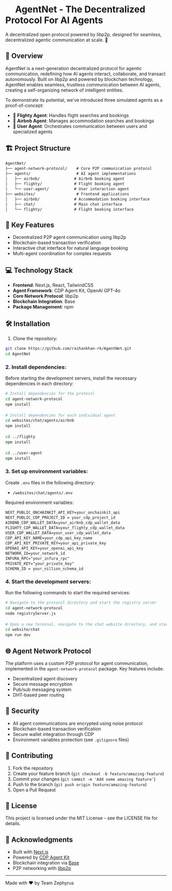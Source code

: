 # <img src="star.png" alt="AgentNet Logo" width="24"/> AgentNet - The Decentralized Protocol For AI Agents 

A decentralized open protocol powered by libp2p, designed for seamless, decentralized agentic communication at scale. 🚀

## 🌟 Overview

AgentNet is a next-generation decentralized protocol for agentic communication, redefining how AI agents interact, collaborate, and transact autonomously. Built on libp2p and powered by blockchain technology, AgentNet enables seamless, trustless communication between AI agents, creating a self-organizing network of intelligent entities.

To demonstrate its potential, we’ve introduced three simulated agents as a proof-of-concept:

- 🛫 **Flighty Agent**: Handles flight searches and bookings
- 🏨 **Airbnb Agent**: Manages accommodation searches and bookings
- 👤 **User Agent**: Orchestrates communication between users and specialized agents

## 🏗️ Project Structure

```
AgentNet/
├── agent-network-protocol/    # Core P2P communication protocol
├── agents/                    # AI agent implementations
│   ├── airbnb/               # Airbnb booking agent
│   ├── flighty/              # Flight booking agent
│   └── user-agent/           # User interaction agent
├── websites/                  # Frontend applications
│   ├── airbnb/               # Accommodation booking interface
│   ├── chat/                 # Main chat interface
│   └── flighty/              # Flight booking interface
```

## 🚀 Key Features

- Decentralized P2P agent communication using libp2p
- Blockchain-based transaction verification
- Interactive chat interface for natural language booking
- Multi-agent coordination for complex requests

## 💻 Technology Stack

- **Frontend**: Next.js, React, TailwindCSS
- **Agent Framework**: CDP Agent Kit, OpenAI GPT-4o
- **Core Network Protocol**: libp2p
- **Blockchain Integration**: Base
- **Package Management**: npm

## 🛠️ Installation

1. Clone the repository:
```bash
git clone https://github.com/raihankhan-rk/AgentNet.git
cd AgentNet
```

### 2. Install dependencies:

Before starting the development servers, install the necessary dependencies in each directory:

```bash
# Install dependencies for the protocol
cd agent-network-protocol
npm install

# Install dependencies for each individual agent
cd websites/chat/agents/airbnb
npm install

cd ../flighty
npm install

cd ../user-agent
npm install
```

### 3. Set up environment variables:
Create `.env` files in the following directory:
- `/websites/chat/agents/.env`

Required environment variables:
```env
NEXT_PUBLIC_ONCHAINKIT_API_KEY=your_onchainkit_api
NEXT_PUBLIC_CDP_PROJECT_ID = your_cdp_project_id
AIRBNB_CDP_WALLET_DATA=your_airbnb_cdp_wallet_data
FLIGHTY_CDP_WALLET_DATA=your_flighty_cdp_wallet_data
USER_CDP_WALLET_DATA=your_user_cdp_wallet_data
CDP_API_KEY_NAME=your_cdp_api_key_name
CDP_API_KEY_PRIVATE_KEY=your_api_private_key
OPENAI_API_KEY=your_openai_api_key
NETWORK_ID=your_network_id
INFURA_RPC="your_infura_rpc"
PRIVATE_KEY="your_private_key"
SCHEMA_ID = your_nillion_schema_id
```

### 4. Start the development servers:

Run the following commands to start the required services:

```bash
# Navigate to the protocol directory and start the registry server
cd agent-network-protocol
node registryServer.js

# Open a new terminal, navigate to the chat website directory, and start the website
cd website/chat
npm run dev
```

## 🌐 Agent Network Protocol

The platform uses a custom P2P protocol for agent communication, implemented in the `agent-network-protocol` package. Key features include:

- Decentralized agent discovery
- Secure message encryption
- Pub/sub messaging system
- DHT-based peer routing

## 🔐 Security

- All agent communications are encrypted using noise protocol
- Blockchain-based transaction verification
- Secure wallet integration through CDP
- Environment variables protection (see `.gitignore` files)

## 🤝 Contributing

1. Fork the repository
2. Create your feature branch (`git checkout -b feature/amazing-feature`)
3. Commit your changes (`git commit -m 'Add some amazing feature'`)
4. Push to the branch (`git push origin feature/amazing-feature`)
5. Open a Pull Request

## 📄 License

This project is licensed under the MIT License - see the LICENSE file for details.

## 🙏 Acknowledgments

- Built with [Next.js](https://nextjs.org/)
- Powered by [CDP Agent Kit](https://docs.cdp.coinbase.com/agentkit/docs/welcome)
- Blockchain integration via [Base](https://www.base.org/)
- P2P networking with [libp2p](https://libp2p.io/)

---

Made with ❤️ by Team Zephyrus
